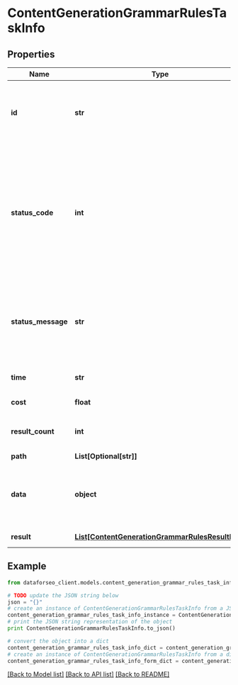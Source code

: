 # ContentGenerationGrammarRulesTaskInfo


## Properties

Name | Type | Description | Notes
------------ | ------------- | ------------- | -------------
**id** | **str** | task identifier unique task identifier in our system in the UUID format | [optional] 
**status_code** | **int** | status code of the task generated by DataForSEO, can be within the following range: 10000-60000 you can find the full list of the response codes here | [optional] 
**status_message** | **str** | informational message of the task you can find the full list of general informational messages here | [optional] 
**time** | **str** | execution time, seconds | [optional] 
**cost** | **float** | total tasks cost, USD | [optional] 
**result_count** | **int** | number of elements in the result array | [optional] 
**path** | **List[Optional[str]]** | URL path | [optional] 
**data** | **object** | contains the same parameters that you specified in the POST request | [optional] 
**result** | [**List[ContentGenerationGrammarRulesResultInfo]**](ContentGenerationGrammarRulesResultInfo.md) | array of results | [optional] 

## Example

```python
from dataforseo_client.models.content_generation_grammar_rules_task_info import ContentGenerationGrammarRulesTaskInfo

# TODO update the JSON string below
json = "{}"
# create an instance of ContentGenerationGrammarRulesTaskInfo from a JSON string
content_generation_grammar_rules_task_info_instance = ContentGenerationGrammarRulesTaskInfo.from_json(json)
# print the JSON string representation of the object
print ContentGenerationGrammarRulesTaskInfo.to_json()

# convert the object into a dict
content_generation_grammar_rules_task_info_dict = content_generation_grammar_rules_task_info_instance.to_dict()
# create an instance of ContentGenerationGrammarRulesTaskInfo from a dict
content_generation_grammar_rules_task_info_form_dict = content_generation_grammar_rules_task_info.from_dict(content_generation_grammar_rules_task_info_dict)
```
[[Back to Model list]](../README.md#documentation-for-models) [[Back to API list]](../README.md#documentation-for-api-endpoints) [[Back to README]](../README.md)


